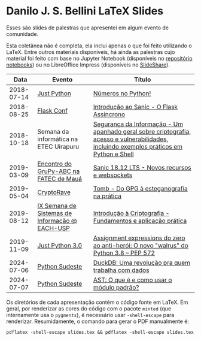 # Danilo J. S. Bellini LaTeX Slides

Esses são slides de palestras que apresentei em algum
evento de comunidade.

Esta coletânea não é completa,
ela inclui apenas o que foi feito utilizando o LaTeX.
Entre outros materiais disponíveis,
há ainda as palestras cujo material foi feito
com base no Jupyter Notebook (disponíveis no
  [repositório notebooks](https://github.com/danilobellini/notebooks))
ou no LibreOffice Impress (disponíveis no
  [SlideShare](https://www.slideshare.net/djsbellini)).

<table>
  <thead>
    <th>Data</th>
    <th>Evento</th>
    <th>Título</th>
  </thead>
  <tbody>
    <tr>
      <td>2018-07-14</td>
      <td><a href="https://www.meetup.com/pt-BR/Grupy-SP/events/252450253/">Just Python</a></td>
      <td><a href="2018-07-14_Just_Python_Numbers/slides.pdf">
        Números no Python!
      </a></td>
    </tr>
    <tr>
      <td>2018-08-25</td>
      <td><a href="https://2018.flask.python.org.br">Flask Conf</a></td>
      <td><a href="2018-08-25_Sanic/slides.pdf">
        Introdução ao Sanic - O Flask Assíncrono
      </a></td>
    </tr>
    <tr>
      <td>2018-10-18</td>
      <td>Semana da informática na ETEC Uirapuru</td>
      <td><a href="2018-10-18_Security/slides.pdf">
        Segurança da Informação -
        Um apanhado geral sobre criptografia,
        acesso e vulnerabilidades,
        incluindo exemplos práticos em Python e Shell
      </a></td>
    </tr>
    <tr>
      <td>2019-03-09</td>
      <td><a href="http://grupyabc.org/grupy-abc/meetups/2019/03/09/grupy-abc-primeiro-encontro-do-ano.html">Encontro do GruPy-ABC na FATEC de Mauá</a></td>
      <td><a href="2019-03-09_Sanic/slides.pdf">
        Sanic 18.12 LTS - Novos recursos e websockets
      </a></td>
    </tr>
    <tr>
      <td>2019-05-04</td>
      <td><a href="https://cryptorave.org/">CryptoRave</a></td>
      <td><a href="2019-05-04_Tomb/slides.pdf">
        Tomb - Do GPG à esteganografia na prática
      </a></td>
    </tr>
    <tr>
      <td>2019-08-12</td>
      <td><a href="https://www.facebook.com/SSIUSP/">IX Semana de Sistemas de Informação @ EACH-USP</a></td>
      <td><a href="2019-08-12_Cryptography/slides.pdf">
        Introdução à Criptografia - Fundamentos e aplicação prática
      </a></td>
    </tr>
    <tr>
      <td>2019-11-09</td>
      <td><a href="https://www.meetup.com/pt-BR/Grupy-SP/events/265618918/">Just Python 3.0</a></td>
      <td><a href="2019-11-09_Walrus/slides.pdf">
        Assignment expressions do zero ao anti-herói:
        O novo "walrus" do Python 3.8 – PEP 572
      </a></td>
    </tr>
    <tr>
      <td>2024-07-06</td>
      <td><a href="https://sudeste.python.org.br/">Python Sudeste</a></td>
      <td><a href="2024-07-06_DuckDB/slides.pdf">
        DuckDB: Uma revolução pra quem trabalha com dados
      </a></td>
    </tr>
    <tr>
      <td>2024-07-07</td>
      <td><a href="https://sudeste.python.org.br/">Python Sudeste</a></td>
      <td><a href="2024-07-07_AST/slides.pdf">
        AST: O que é e como usar o módulo padrão?
      </a></td>
    </tr>
  </tbody>
</table>

Os diretórios de cada apresentação contém o código fonte em LaTeX.
Em geral, por renderizar as cores do código com o pacote `minted`
(que internamente usa o `pygments`),
é necessário usar `-shell-escape` para renderizar.
Resumidamente, o comando para gerar o PDF manualmente é:

```
pdflatex -shell-escape slides.tex && pdflatex -shell-escape slides.tex
```
